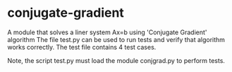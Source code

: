 # conjugate-gradient

A module that solves a liner system Ax=b using 'Conjugate Gradient' algorithm
The file test.py can be used to run tests and verify that algorithm works correctly.
The test file contains 4 test cases.

Note, the script test.py must load the module conjgrad.py to perform tests.
